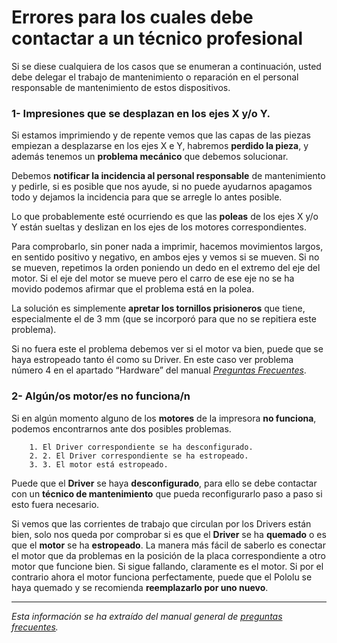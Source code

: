 # Errores para los cuales debe contactar a un técnico profesional


Si se diese cualquiera de los casos que se enumeran a continuación, usted debe delegar el trabajo de mantenimiento o reparación en el personal responsable de mantenimiento de estos dispositivos.

###  1- **Impresiones que se desplazan en los ejes X y/o Y.**



Si estamos imprimiendo y de repente vemos que las capas de las piezas empiezan a desplazarse en los ejes X e Y, habremos **perdido la pieza**, y además tenemos un **problema mecánico** que debemos solucionar.

Debemos **notificar la incidencia al personal responsable** de mantenimiento y  pedirle, si es posible que nos ayude, si no puede ayudarnos apagamos todo y dejamos la incidencia para que se arregle lo antes posible.

Lo que probablemente esté ocurriendo es que las **poleas** de los ejes X y/o Y están sueltas y deslizan en los ejes de los motores correspondientes.

Para comprobarlo, sin poner nada a imprimir, hacemos movimientos largos, en sentido positivo y negativo, en ambos ejes y vemos si se mueven. Si no se mueven, repetimos la orden poniendo un dedo en el extremo del eje del motor. Si el eje del motor se mueve pero el carro de ese eje no se ha movido podemos afirmar que el problema está en la polea.

La solución es simplemente **apretar los tornillos prisioneros** que tiene, especialmente el de 3 mm (que se incorporó para que no se repitiera este problema).

Si no fuera este el problema debemos ver si el motor va bien, puede que se haya estropeado tanto él como su Driver. En este caso ver problema número 4 en el apartado “Hardware” del manual *[Preguntas Frecuentes](https://docs.google.com/document/d/120gY0sf4hBU7i_8BBuBpqSdxuIdomMd3wa2FF5AbxRI/pub#h.i6h61qdomgmm)*.


### **2- Algún/os motor/es no funciona/n**



Si en algún momento alguno de los **motores** de la impresora **no funciona**, podemos encontrarnos ante dos posibles problemas.

        1. El Driver correspondiente se ha desconfigurado.
        2. 2. El Driver correspondiente se ha estropeado.
        3. 3. El motor está estropeado.        

Puede que el **Driver** se haya **desconfigurado**, para ello se debe contactar con un **técnico de mantenimiento** que pueda reconfigurarlo paso a paso si esto fuera necesario.

Si vemos que las corrientes de trabajo que circulan por los Drivers están bien, solo nos queda por comprobar si es que el **Driver** se ha **quemado** o es que el **motor** se ha **estropeado**. La manera más fácil de saberlo es conectar el motor que da problemas en la posición de la placa correspondiente a otro motor que funcione bien. Si sigue fallando, claramente es el motor. Si por el contrario ahora el motor funciona perfectamente, puede que el Pololu se haya quemado y se recomienda **reemplazarlo por uno nuevo**.



---


*Esta información se ha extraído del manual general de [preguntas frecuentes](https://docs.google.com/document/d/120gY0sf4hBU7i_8BBuBpqSdxuIdomMd3wa2FF5AbxRI/pub#h.i6h61qdomgmm).*